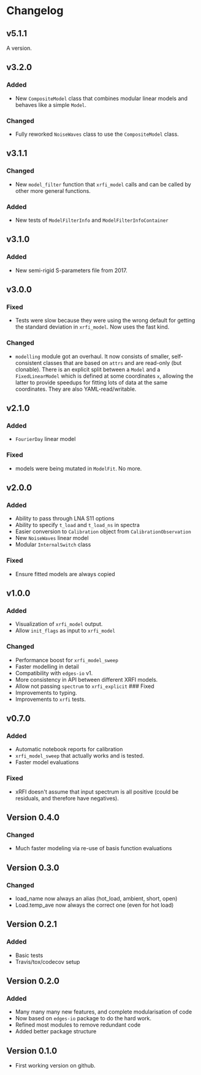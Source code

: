 Changelog
=========

<!--next-version-placeholder-->

v5.1.1
------

A version.

v3.2.0
------

### Added

-   New `CompositeModel` class that combines modular linear models and
    behaves like a simple `Model`.

### Changed

-   Fully reworked `NoiseWaves` class to use the `CompositeModel` class.

v3.1.1
------

### Changed

-   New `model_filter` function that `xrfi_model` calls and can be
    called by other more general functions.

### Added

-   New tests of `ModelFilterInfo` and `ModelFilterInfoContainer`

v3.1.0
------

### Added

-   New semi-rigid S-parameters file from 2017.

v3.0.0
------

### Fixed

-   Tests were slow because they were using the wrong default for
    getting the standard deviation in `xrfi_model`. Now uses the fast
    kind.

### Changed

-   `modelling` module got an overhaul. It now consists of smaller,
    self-consistent classes that are based on `attrs` and are read-only
    (but clonable). There is an explicit split between a `Model` and a
    `FixedLinearModel` which is defined at some coordinates `x`,
    allowing the latter to provide speedups for fitting lots of data at
    the same coordinates. They are also YAML-read/writable.

v2.1.0
------

### Added

-   `FourierDay` linear model

### Fixed

-   models were being mutated in `ModelFit`. No more.

v2.0.0
------

### Added

-   Ability to pass through LNA S11 options
-   Ability to specify `t_load` and `t_load_ns` in spectra
-   Easier conversion to `Calibration` object from
    `CalibrationObservation`
-   New `NoiseWaves` linear model
-   Modular `InternalSwitch` class

### Fixed

-   Ensure fitted models are always copied

v1.0.0
------

### Added

-   Visualization of `xrfi_model` output.
-   Allow `init_flags` as input to `xrfi_model`

### Changed

-   Performance boost for `xrfi_model_sweep`
-   Faster modelling in detail
-   Compatibility with `edges-io` v1.
-   More consistency in API between different XRFI models.
-   Allow not passing `spectrum` to `xrfi_explicit` \#\#\# Fixed
-   Improvements to typing.
-   Improvements to `xrfi` tests.

v0.7.0
------

### Added

-   Automatic notebook reports for calibration
-   `xrfi_model_sweep` that actually works and is tested.
-   Faster model evaluations

### Fixed

-   xRFI doesn't assume that input spectrum is all positive (could be
    residuals, and therefore have negatives).

Version 0.4.0
-------------

### Changed

-   Much faster modeling via re-use of basis function evaluations

Version 0.3.0
-------------

### Changed

-   load\_name now always an alias (hot\_load, ambient, short, open)
-   Load.temp\_ave now always the correct one (even for hot load)

Version 0.2.1
-------------

### Added

-   Basic tests
-   Travis/tox/codecov setup

Version 0.2.0
-------------

### Added

-   Many many many new features, and complete modularisation of code
-   Now based on `edges-io` package to do the hard work.
-   Refined most modules to remove redundant code
-   Added better package structure

Version 0.1.0
-------------

-   First working version on github.
